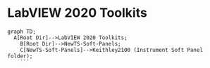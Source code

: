 # LabVIEW 2020 Toolkits
```mermaid
graph TD;
  A[Root Dir]-->LabVIEW 2020 Toolkits;
    B[Root Dir]-->NewTS-Soft-Panels;
    C[NewTS-Soft-Panels]-->Keithley2100 (Instrument Soft Panel folder);
    ```
